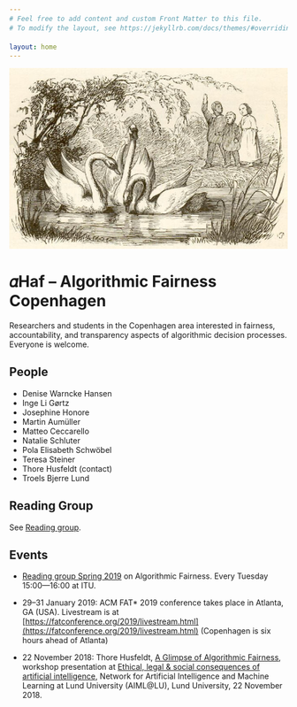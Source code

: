 ```yaml
---
# Feel free to add content and custom Front Matter to this file.
# To modify the layout, see https://jekyllrb.com/docs/themes/#overriding-theme-defaults

layout: home
---
```


<p align="center">
<img src="Duckling_03.jpg" />
</p>

# 𝛼Haf – Algorithmic Fairness Copenhagen 

Researchers and students in the Copenhagen area interested in fairness, accountability, and transparency aspects of algorithmic decision processes. Everyone is welcome.

## People

- Denise Warncke Hansen
- Inge Li Gørtz
- Josephine Honore
- Martin Aumüller
- Matteo Ceccarello
- Natalie Schluter
- Pola Elisabeth Schwöbel
- Teresa Steiner
- Thore Husfeldt (contact)
- Troels Bjerre Lund

## Reading Group

See [Reading group](./readinggroup2019/).

## Events

- [Reading group Spring 2019](./readinggroup2019/) on Algorithmic Fairness. Every Tuesday 15:00&mdash;16:00 at ITU.

- 29–31 January 2019: ACM FAT\* 2019 conference takes place in Atlanta, GA (USA). Livestream is at [https://fatconference.org/2019/livestream.html](https://fatconference.org/2019/livestream.html) (Copenhagen is six hours ahead of Atlanta)

- 22 November 2018: Thore Husfeldt, [A Glimpse of Algorithmic Fairness](https://thorehusfeldt.com/2018/11/23/a-glimpse-of-algorithmic-fairness/), workshop presentation at [Ethical, legal & social consequences of artificial intelligence](http://aiml.lu.se/events/?event=ethical-legal-social-consequences-of-artificial-intelligence-aimllu-workshop), Network for Artificial Intelligence and Machine Learning at Lund University (AIML@LU), Lund University, 22 November 2018.
